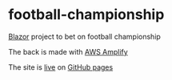 # football-championship
[Blazor](https://blazor.net) project to bet on football championship

The back is made with [AWS Amplify](https://aws.amazon.com/amplify/)

The site is [live](https://aguacongas.github.io/football-championship/) on [GitHub pages](https://help.github.com/en/articles/configuring-a-publishing-source-for-github-pages)
